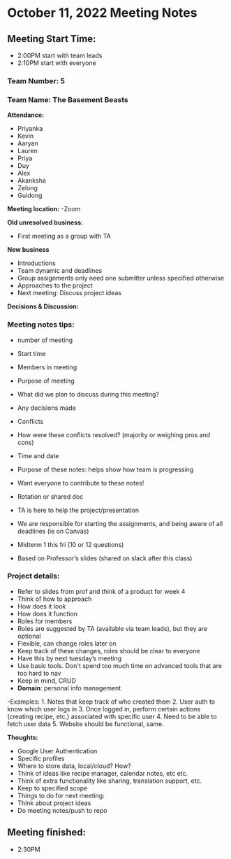 # October 11, 2022 Meeting Notes

## **Meeting Start Time:**

- 2:00PM start with team leads
- 2:10PM start with everyone

### Team Number: 5

### Team Name: The Basement Beasts

**Attendance:**

- Priyanka
- Kevin
- Aaryan
- Lauren
- Priya
- Duy
- Alex
- Akanksha
- Zelong
- Guidong

**Meeting location:**
-Zoom

**Old unresolved business:**

- First meeting as a group with TA

**New business**

- Introductions
- Team dynamic and deadlines
- Group assignments only need one submitter unless specified otherwise
- Approaches to the project
- Next meeting: Discuss project ideas

**Decisions & Discussion:**

### Meeting notes tips:

- number of meeting
- Start time
- Members in meeting
- Purpose of meeting
- What did we plan to discuss during this meeting?
- Any decisions made
- Conflicts
- How were these conflicts resolved? (majority or weighing pros and cons)
- Time and date
- Purpose of these notes: helps show how team is progressing
- Want everyone to contribute to these notes!
- Rotation or shared doc

- TA is here to help the project/presentation
- We are responsible for starting the assignments, and being aware of all deadlines (ie on Canvas)

- Midterm 1 this fri (10 or 12 questions)
- Based on Professor’s slides (shared on slack after this class)

### Project details:

- Refer to slides from prof and think of a product for week 4
- Think of how to approach
- How does it look
- How does it function
- Roles for members
- Roles are suggested by TA (available via team leads), but they are optional
- Flexible, can change roles later on
- Keep track of these changes, roles should be clear to everyone
- Have this by next tuesday’s meeting
- Use basic tools. Don't spend too much time on advanced tools that are too hard to nav
- Keep in mind, CRUD
- **Domain**: personal info management

-Examples: 1. Notes that keep track of who created them 2. User auth to know which user logs in 3. Once logged in, perform certain actions (creating recipe, etc,)
associated with specific user 4. Need to be able to fetch user data 5. Website should be functional, same.

**Thoughts:**

- Google User Authentication
- Specific profiles
- Where to store data, local/cloud? How?
- Think of ideas like recipe manager, calendar notes, etc etc.
- Think of extra functionality like sharing, translation support, etc.
- Keep to specified scope
- Things to do for next meeting:
- Think about project ideas
- Do meeting notes/push to repo

## **Meeting finished:**

- 2:30PM
